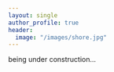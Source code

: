 ```yaml
---
layout: single
author_profile: true
header:
  image: "/images/shore.jpg"
---
```


being under construction...
